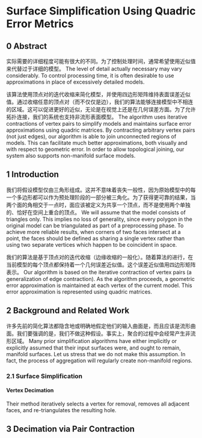 # Surface Simplification Using Quadric Error Metrics

## 0 Abstract

实际需要的详细程度可能有很大的不同。为了控制处理时间，通常希望使用近似值来代替过于详细的模型。
The level of detail actually necessary may vary considerably. To control processing time, it is often desirable to use approximations in place of excessively detailed models.

该算法使用顶点对的迭代收缩来简化模型，并使用四边形矩阵维持表面误差近似值。通过收缩任意的顶点对（而不仅仅是边），我们的算法能够连接模型中不相连的区域。这可以促进更好的近似，无论是在视觉上还是在几何误差方面。为了允许拓扑连接，我们的系统也支持非流形表面模型。
The algorithm uses iterative contractions of vertex pairs to simplify models and maintains surface error approximations using quadric matrices. By contracting arbitrary vertex pairs (not just edges), our algorithm is able to join unconnected regions of models. This can facilitate much better approximations, both visually and with respect to geometric error. In order to allow topological joining, our system also supports non-manifold surface models.

## 1 Introduction

我们将假设模型仅由三角形组成。这并不意味着丧失一般性，因为原始模型中的每一个多边形都可以作为预处理阶段的一部分被三角化。为了获得更可靠的结果，当两个面的角相交于一点时，面应该被定义为共享一个顶点，而不是使用两个单独的、恰好在空间上重合的顶点。
We will assume that the model consists of triangles only. This implies no loss of generality, since every polygon in the original model can be triangulated as part of a preprocessing phase. To achieve more reliable results, when corners of two faces intersect at a point, the faces should be defined as sharing a single vertex rather than using two separate vertices which happen to be coincident in space.

我们的算法是基于顶点对的迭代收缩（边缘收缩的一般化）。随着算法的进行，在当前模型的每个顶点都保持着一个几何误差近似值。这个误差近似值用四边形矩阵表示。
Our algorithm is based on the iterative contraction of vertex pairs (a generalization of edge contraction). As the algorithm proceeds, a geometric error approximation is maintained at each vertex of the current model. This error approximation is represented using quadric matrices.

## 2 Background and Related Work

许多先前的简化算法都隐含地或明确地假定他们的输入曲面是，而且应该是流形曲面。我们要强调的是，我们不做这种假设。事实上，聚合的过程中会经常产生非流形区域。
Many prior simplification algorithms have either implicitly or explicitly assumed that their input surfaces were, and ought to remain, manifold surfaces. Let us stress that we do not make this assumption. In fact, the process of aggregation will regularly create non-manifold regions.

### 2.1 Surface Simplification

#### Vertex Decimation

Their method iteratively selects a vertex for removal, removes all adjacent faces, and re-triangulates the resulting hole.



## 3 Decimation via Pair Contraction










